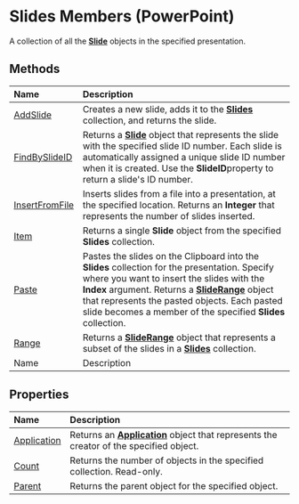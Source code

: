 
# Slides Members (PowerPoint)
A collection of all the  **[Slide](afe42344-6898-00d2-ecc1-b0ed23a71fe8.md)** objects in the specified presentation.

## Methods



|**Name**|**Description**|
|:-----|:-----|
| [AddSlide](e8981122-325b-f1c3-c8d5-8e44427961ce.md)|Creates a new slide, adds it to the  **[Slides](ba7f514c-8f6d-d5ef-333f-c1da0f2ab767.md)** collection, and returns the slide.|
| [FindBySlideID](49c5cb57-e132-0539-ecfd-25321ac7cc32.md)|Returns a  **[Slide](afe42344-6898-00d2-ecc1-b0ed23a71fe8.md)** object that represents the slide with the specified slide ID number. Each slide is automatically assigned a unique slide ID number when it is created. Use the  **SlideID**property to return a slide's ID number.|
| [InsertFromFile](b8c6faa4-b77a-1237-cb90-00a2814e6aaa.md)|Inserts slides from a file into a presentation, at the specified location. Returns an  **Integer** that represents the number of slides inserted.|
| [Item](db4c884a-d4ca-21a4-1f17-a2a06c9861a9.md)|Returns a single  **Slide** object from the specified **Slides** collection.|
| [Paste](313027d1-6f8b-9964-f0bd-4ba33c973743.md)|Pastes the slides on the Clipboard into the  **Slides** collection for the presentation. Specify where you want to insert the slides with the **Index** argument. Returns a **[SlideRange](440ab59d-744a-209f-bf28-d0acd3a21e1a.md)** object that represents the pasted objects. Each pasted slide becomes a member of the specified **Slides** collection.|
| [Range](f3950ce5-7873-86e8-5625-7ad2a0cb77dd.md)|Returns a  **[SlideRange](440ab59d-744a-209f-bf28-d0acd3a21e1a.md)** object that represents a subset of the slides in a **[Slides](ba7f514c-8f6d-d5ef-333f-c1da0f2ab767.md)** collection.|
|Name|Description|

## Properties



|**Name**|**Description**|
|:-----|:-----|
| [Application](60ef5e73-b7fe-a1ad-a2ba-cde5b65e2a18.md)|Returns an  **[Application](978c2b99-4271-b953-4283-73b5f3d96f41.md)** object that represents the creator of the specified object.|
| [Count](b01d04ed-b28f-608e-b77f-2ef94e1a2d2f.md)|Returns the number of objects in the specified collection. Read-only.|
| [Parent](716b34cc-7e6f-e353-fa2e-82687f9d8784.md)|Returns the parent object for the specified object.|
